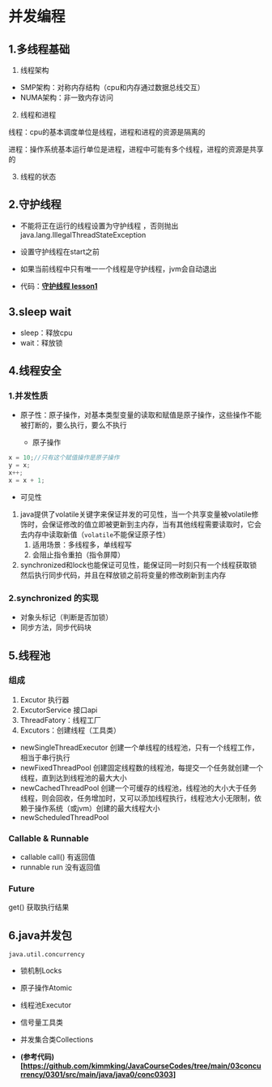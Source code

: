 # 并发编程

## 1.多线程基础

1. 线程架构

- SMP架构：对称内存结构（cpu和内存通过数据总线交互）
- NUMA架构：非一致内存访问

2. 线程和进程

线程：cpu的基本调度单位是线程，进程和进程的资源是隔离的

进程：操作系统基本运行单位是进程，进程中可能有多个线程，进程的资源是共享的

3. 线程的状态

## 2.守护线程

- 不能将正在运行的线程设置为守护线程 ，否则抛出 java.lang.IllegalThreadStateException
- 设置守护线程在start之前
- 如果当前线程中只有唯一一个线程是守护线程，jvm会自动退出



- 代码：**[守护线程 lesson1](./code/lesson1)**

## 3.sleep wait

- sleep：释放cpu
- wait：释放锁

## 4.线程安全

### 1.并发性质

- 原子性：原子操作，对基本类型变量的读取和赋值是原子操作，这些操作不能被打断的，要么执行，要么不执行

  - 原子操作

```java
x = 10;//只有这个赋值操作是原子操作
y = x;
x++;
x = x + 1;
```

- 可见性

1. java提供了volatile关键字来保证并发的可见性，当一个共享变量被volatile修饰时，会保证修改的值立即被更新到主内存，当有其他线程需要读取时，它会去内存中读取新值（`volatile`不能保证原子性）
   1. 适用场景：多线程多，单线程写
   2. 会阻止指令重拍（指令屏障）
2. synchronized和lock也能保证可见性，能保证同一时刻只有一个线程获取锁然后执行同步代码，并且在释放锁之前将变量的修改刷新到主内存

### 2.synchronized 的实现

- 对象头标记（判断是否加锁）
- 同步方法，同步代码块

## 5.线程池

### 组成

1. Excutor 执行器
2. ExcutorService 接口api
3. ThreadFatory：线程工厂
4. Excutors：创建线程（工具类）

- newSingleThreadExecutor 创建一个单线程的线程池，只有一个线程工作，相当于串行执行
- newFixedThreadPool 创建固定线程数的线程池，每提交一个任务就创建一个线程，直到达到线程池的最大大小
- newCachedThreadPool 创建一个可缓存的线程池，线程池的大小大于任务线程，则会回收，任务增加时，又可以添加线程执行，线程池大小无限制，依赖于操作系统（或jvm）创建的最大线程大小
- newScheduledThreadPool

### Callable & Runnable

- callable call() 有返回值
- runnable run 没有返回值

### Future

get() 获取执行结果

## 6.java并发包

`java.util.concurrency`

- 锁机制Locks
- 原子操作Atomic
- 线程池Executor
- 信号量工具类
- 并发集合类Collections









- **(参考代码)[https://github.com/kimmking/JavaCourseCodes/tree/main/03concurrency/0301/src/main/java/java0/conc0303]**

